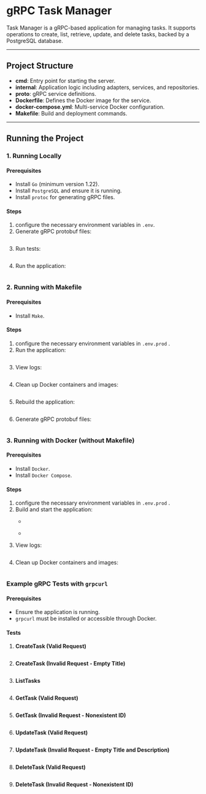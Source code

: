 # gRPC Task Manager

Task Manager is a gRPC-based application for managing tasks. It supports operations to create, list, retrieve, update, and delete tasks, backed by a PostgreSQL database.

---

## Project Structure

- **cmd**: Entry point for starting the server.
- **internal**: Application logic including adapters, services, and repositories.
- **proto**: gRPC service definitions.
- **Dockerfile**: Defines the Docker image for the service.
- **docker-compose.yml**: Multi-service Docker configuration.
- **Makefile**: Build and deployment commands.

---

## Running the Project

### 1. Running Locally

#### Prerequisites
- Install `Go` (minimum version 1.22).
- Install `PostgreSQL` and ensure it is running.
- Install `protoc` for generating gRPC files.

#### Steps
1. configure the necessary environment variables in `.env`.
2. Generate gRPC protobuf files:  
   ```protoc --go_out=./proto --go-grpc_out=./proto --go_opt=paths=source_relative --go-grpc_opt=paths=source_relative proto/task.proto
3. Run tests:
   ```go test ./... -v
4. Run the application:  
   ```go run ./cmd/server/main.go

### 2. Running with Makefile

#### Prerequisites
- Install `Make`.

#### Steps
1. configure the necessary environment variables in `.env.prod` .
2. Run the application:  
   ```make up
3. View logs:  
   ```make logs
4. Clean up Docker containers and images:  
   ```make clean
5. Rebuild the application:  
   ```make rebuild
6. Generate gRPC protobuf files:  
   ```make generate-protobuf

### 3. Running with Docker (without Makefile)

#### Prerequisites
- Install `Docker`.
- Install `Docker Compose`.

#### Steps
1. configure the necessary environment variables in `.env.prod` .
2. Build and start the application:  
   - ```docker build -t <name-of-container> .
   - ```docker-compose --profile default up --build -d
3. View logs:  
   ```docker logs -f <name-of-container>
4. Clean up Docker containers and images:  
   ```docker-compose down --volumes --rmi all

### Example gRPC Tests with `grpcurl`

#### Prerequisites
- Ensure the application is running.
- `grpcurl` must be installed or accessible through Docker.

#### Tests

1. **CreateTask (Valid Request)**  
   ```docker run --rm --network="host" fullstorydev/grpcurl -plaintext -d "{"title":"Valid Task","description":"A proper description"}" localhost:50051 taskmanager.TaskManager/CreateTask
2. **CreateTask (Invalid Request - Empty Title)**  
   ```docker run --rm --network="host" fullstorydev/grpcurl -plaintext -d "{"title":"","description":"Description without title"}" localhost:50051 taskmanager.TaskManager/CreateTask 
3. **ListTasks**  
   ```docker run --rm --network="host" fullstorydev/grpcurl -plaintext -d "{}" localhost:50051 taskmanager.TaskManager/ListTasks
4. **GetTask (Valid Request)**  
   ```docker run --rm --network="host" fullstorydev/grpcurl -plaintext -d "{"id":1}" localhost:50051 taskmanager.TaskManager/GetTask
5. **GetTask (Invalid Request - Nonexistent ID)**  
   ```docker run --rm --network="host" fullstorydev/grpcurl -plaintext -d "{"id":9999}" localhost:50051 taskmanager.TaskManager/GetTask
6. **UpdateTask (Valid Request)**  
   ```docker run --rm --network="host" fullstorydev/grpcurl -plaintext -d "{"id":1,"title":"Updated Task","description":"Updated description"}" localhost:50051 taskmanager.TaskManager/UpdateTask
7. **UpdateTask (Invalid Request - Empty Title and Description)**  
   ```docker run --rm --network="host" fullstorydev/grpcurl -plaintext -d "{"id":1,"title":"","description":""}" localhost:50051 taskmanager.TaskManager/UpdateTask
8. **DeleteTask (Valid Request)**  
   ```docker run --rm --network="host" fullstorydev/grpcurl -plaintext -d "{"id":1}" localhost:50051 taskmanager.TaskManager/DeleteTask
9. **DeleteTask (Invalid Request - Nonexistent ID)**  
   ```docker run --rm --network="host" fullstorydev/grpcurl -plaintext -d "{"id":9999}" localhost:50051 taskmanager.TaskManager/DeleteTask
